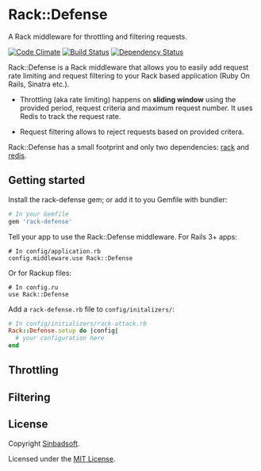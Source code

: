 Rack::Defense
=============

A Rack middleware for throttling and filtering requests.

[![Code Climate](https://codeclimate.com/github/Sinbadsoft/rack-defense/badges/gpa.svg)](https://codeclimate.com/github/Sinbadsoft/rack-defense) [![Build Status](https://travis-ci.org/Sinbadsoft/rack-defense.svg)](https://travis-ci.org/Sinbadsoft/rack-defense)
[![Dependency Status](https://gemnasium.com/Sinbadsoft/rack-defense.svg)](https://gemnasium.com/Sinbadsoft/rack-defense)

Rack::Defense is a Rack middleware that allows you to easily add request rate limiting and request filtering to your Rack based application (Ruby On Rails, Sinatra etc.).

* Throttling (aka rate limiting) happens on __sliding window__ using the provided period, request criteria and maximum request number. It uses Redis to track the request rate.

* Request filtering allows to reject requests based on provided critera.

Rack::Defense has a small footprint and only two dependencies: [rack](https://github.com/rack/rack) and [redis](https://github.com/redis/redis-rb).

## Getting started

Install the rack-defense gem; or add it to you Gemfile with bundler:

```ruby
# In your Gemfile
gem 'rack-defense'
```
Tell your app to use the Rack::Defense middleware. For Rails 3+ apps:
```
# In config/application.rb
config.middleware.use Rack::Defense
```

Or for Rackup files:
```
# In config.ru
use Rack::Defense
```

Add a `rack-defense.rb` file to `config/initalizers/`:

```ruby
# In config/initializers/rack-attack.rb
Rack::Defense.setup do |config|
  # your configuration here
end
```

## Throttling

## Filtering

## License

Copyright [Sinbadsoft](http://www.sinbadsoft.com).

Licensed under the [MIT License](http://opensource.org/licenses/MIT).



